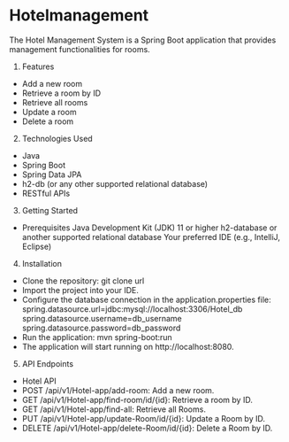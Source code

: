 # Hotelmanagement

The Hotel Management System is a Spring Boot application that provides management functionalities for rooms.

1. Features
- Add a new room
- Retrieve a room by ID
- Retrieve all rooms
- Update a room
- Delete a room

2. Technologies Used
- Java
- Spring Boot
- Spring Data JPA
- h2-db (or any other supported relational database)
- RESTful APIs

3. Getting Started

- Prerequisites
  Java Development Kit (JDK) 11 or higher
  h2-database or another supported relational database
  Your preferred IDE (e.g., IntelliJ, Eclipse)

4. Installation
- Clone the repository: git clone url
- Import the project into your IDE.
- Configure the database connection in the application.properties file:
spring.datasource.url=jdbc:mysql://localhost:3306/Hotel_db spring.datasource.username=db_username spring.datasource.password=db_password
- Run the application:
mvn spring-boot:run
- The application will start running on http://localhost:8080.

5. API Endpoints
- Hotel API
- POST /api/v1/Hotel-app/add-room: Add a new room.
- GET /api/v1/Hotel-app/find-room/id/{id}: Retrieve a room by ID.
- GET /api/v1/Hotel-app/find-all: Retrieve all Rooms.
- PUT /api/v1/Hotel-app/update-Room/id/{id}: Update a Room by ID.
- DELETE /api/v1/Hotel-app/delete-Room/id/{id}: Delete a Room by ID.

